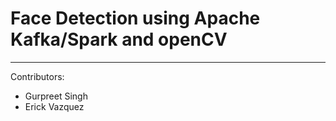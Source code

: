 # Face Detection using Apache Kafka/Spark and openCV
---
Contributors: 
- Gurpreet Singh
- Erick Vazquez

